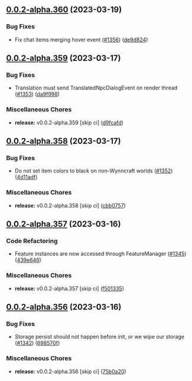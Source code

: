 ## [0.0.2-alpha.360](https://github.com/Wynntils/Artemis/compare/v0.0.2-alpha.359...v0.0.2-alpha.360) (2023-03-19)


### Bug Fixes

* Fix chat items merging hover event ([#1356](https://github.com/Wynntils/Artemis/issues/1356)) ([de9d824](https://github.com/Wynntils/Artemis/commit/de9d824c566987e05324d710ad25a232b2560738))

## [0.0.2-alpha.359](https://github.com/Wynntils/Artemis/compare/v0.0.2-alpha.358...v0.0.2-alpha.359) (2023-03-17)


### Bug Fixes

* Translation must send TranslatedNpcDialogEvent on render thread ([#1353](https://github.com/Wynntils/Artemis/issues/1353)) ([da9f998](https://github.com/Wynntils/Artemis/commit/da9f998742eb7248d9b83cd079a85fa4b8d1ceaa))


### Miscellaneous Chores

* **release:** v0.0.2-alpha.359 [skip ci] ([d9fcafd](https://github.com/Wynntils/Artemis/commit/d9fcafdf4c888bcef608a941d896f4d58551a992))

## [0.0.2-alpha.358](https://github.com/Wynntils/Artemis/compare/v0.0.2-alpha.357...v0.0.2-alpha.358) (2023-03-17)


### Bug Fixes

* Do not set item colors to black on non-Wynncraft worlds ([#1352](https://github.com/Wynntils/Artemis/issues/1352)) ([4d11adf](https://github.com/Wynntils/Artemis/commit/4d11adf05602f81afa905c97bbf8955e1fe132d7))


### Miscellaneous Chores

* **release:** v0.0.2-alpha.358 [skip ci] ([cbb0757](https://github.com/Wynntils/Artemis/commit/cbb0757aa25e486b4be8bc666f3533c3d9c57c5b))

## [0.0.2-alpha.357](https://github.com/Wynntils/Artemis/compare/v0.0.2-alpha.356...v0.0.2-alpha.357) (2023-03-16)


### Code Refactoring

* Feature instances are now accessed through FeatureManager ([#1345](https://github.com/Wynntils/Artemis/issues/1345)) ([439e646](https://github.com/Wynntils/Artemis/commit/439e6466c5ad3d42e4f9efb7e21d096953436353))


### Miscellaneous Chores

* **release:** v0.0.2-alpha.357 [skip ci] ([f501335](https://github.com/Wynntils/Artemis/commit/f501335b9ab3265396e2f5f2c6e8b1b5b139ffc6))

## [0.0.2-alpha.356](https://github.com/Wynntils/Artemis/compare/v0.0.2-alpha.355...v0.0.2-alpha.356) (2023-03-16)


### Bug Fixes

* Storage persist should not happen before init, or we wipe our storage ([#1342](https://github.com/Wynntils/Artemis/issues/1342)) ([698570f](https://github.com/Wynntils/Artemis/commit/698570f0a613609d7efd27c803d4c6a024de82e3))


### Miscellaneous Chores

* **release:** v0.0.2-alpha.356 [skip ci] ([75b0a20](https://github.com/Wynntils/Artemis/commit/75b0a203a14fd0526f4e3b171764ac38fff74071))

